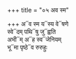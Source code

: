 +++
title = "०५ अव स्म"

+++
अ᳓व स्म य᳓स्य वे᳓षणे  
स्वे᳓दम् पथि᳓षु जु᳓ह्वति  
अभी᳓म् अ᳓ह स्व᳓जेनियम्  
भू᳓मा पृष्ठे᳓व रुरुहुः